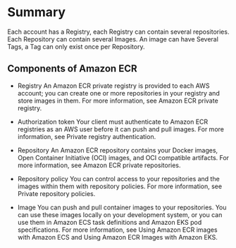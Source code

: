 # Summary 
Each account has a Registry, each Registry can contain several repositories. Each Repository can contain several Images. An image can have Several Tags, a Tag can only exist once per Repository.


## Components of Amazon ECR

* Registry
An Amazon ECR private registry is provided to each AWS account; you can create one or more repositories in your registry and store images in them. For more information, see Amazon ECR private registry.

* Authorization token
Your client must authenticate to Amazon ECR registries as an AWS user before it can push and pull images. For more information, see Private registry authentication.

* Repository
An Amazon ECR repository contains your Docker images, Open Container Initiative (OCI) images, and OCI compatible artifacts. For more information, see Amazon ECR private repositories.

* Repository policy
You can control access to your repositories and the images within them with repository policies. For more information, see Private repository policies.

* Image
You can push and pull container images to your repositories. You can use these images locally on your development system, or you can use them in Amazon ECS task definitions and Amazon EKS pod specifications. For more information, see Using Amazon ECR images with Amazon ECS and Using Amazon ECR Images with Amazon EKS.